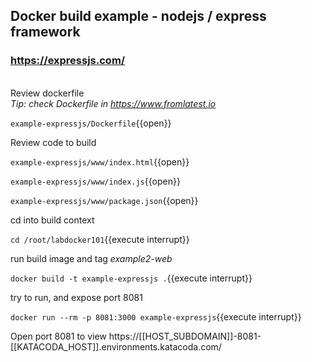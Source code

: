 ## Docker build example - nodejs / express framework
### https://expressjs.com/
\
Review dockerfile \
*Tip: check Dockerfile in https://www.fromlatest.io* 

`example-expressjs/Dockerfile`{{open}}

Review code to build

`example-expressjs/www/index.html`{{open}}

`example-expressjs/www/index.js`{{open}}

`example-expressjs/www/package.json`{{open}}

cd into build context

`cd /root/labdocker101`{{execute interrupt}}

run build image and tag *example2-web*

`docker build -t example-expressjs .`{{execute interrupt}}

try to run, and expose port 8081

`docker run --rm -p 8081:3000 example-expressjs`{{execute interrupt}}

Open port 8081 to view
https://[[HOST_SUBDOMAIN]]-8081-[[KATACODA_HOST]].environments.katacoda.com/

